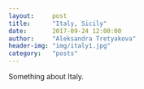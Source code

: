 ```yaml
---
layout:     post
title:      "Italy, Sicily"
date:       2017-09-24 12:00:00
author:     "Aleksandra Tretyakova"
header-img: "img/italy1.jpg"
category:   "posts"
---
```


Something about Italy. 